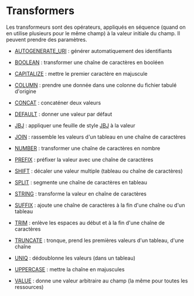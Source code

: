 # Transformers

Les transformeurs sont des opérateurs, appliqués en séquence \(quand on en utilise plusieurs pour le même champ\) à la valeur initiale du champ. Il peuvent prendre des paramètres.

* [AUTOGENERATE\_URI](/Administration/Modèle/Transformers/AUTOGENERATE_URI.md) : générer automatiquement des identifiants

* [BOOLEAN](/Administration/Modèle/Transformers/BOOLEAN.md) : transformer une chaîne de caractères en booléen

* [CAPITALIZE](/Administration/Modèle/Transformers/CAPITALIZE.md) : mettre le premier caractère en majuscule

* [COLUMN](/Administration/Modèle/Transformers/COLUMN.md) : prendre une donnée dans une colonne du fichier tabulé d'origine

* [CONCAT](/Administration/Modèle/Transformers/CONCAT.md) : concaténer deux valeurs

* [DEFAULT](/Administration/Modèle/Transformers/DEFAULT.md) : donner une valeur par défaut

* [JBJ](/Administration/Modèle/Transformers/JBJ.md) : appliquer une feuille de style [JBJ](http://inist-cnrs.github.io/jbj-playground/) à la valeur

* [JOIN](/Administration/Modèle/Transformers/JOIN.md) : rassemble les valeurs d'un tableau en une chaîne de caractères

* [NUMBER](/Administration/Modèle/Transformers/NUMBER.md) : transformer une chaîne de caractères en nombre

* [PREFIX](/Administration/Modèle/Transformers/PREFIX.md) : préfixer la valeur avec une chaîne de caractères

* [SHIFT](/Administration/Modèle/Transformers/SHIFT.md) : décaler une valeur multiple \(tableau ou chaîne de caractères\)

* [SPLIT](/Administration/Modèle/Transformers/SPLIT.md) : segmente une chaîne de caractères en tableau

* [STRING](/Administration/Modèle/Transformers/STRING.md) : transforme la valeur en chaîne de caractères

* [SUFFIX](/Administration/Modèle/Transformers/SUFFIX.md) : ajoute une chaîne de caractères à la fin d'une chaîne ou d'un tableau

* [TRIM](/Administration/Modèle/Transformers/TRIM.md) : enlève les espaces au début et à la fin d'une chaîne de caractères

* [TRUNCATE](/Administration/Modèle/Transformers/TRUNCATE.md) : tronque, prend les premières valeurs d'un tableau, d'une chaîne

* [UNIQ](/Administration/Modèle/Transformers/UNIQ.md) : dédoublonne les valeurs \(dans un tableau\)

* [UPPERCASE](/Administration/Modèle/Transformers/UPPERCASE.md) : mettre la chaîne en majuscules

* [VALUE](/Administration/Modèle/Transformers/VALUE.md) : donne une valeur arbitraire au champ \(la même pour toutes les ressources\)




